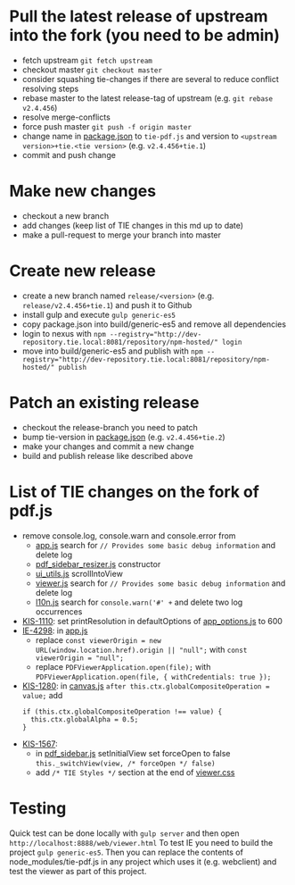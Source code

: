 # Pull the latest release of upstream into the fork (you need to be admin)
* fetch upstream `git fetch upstream`
* checkout master `git checkout master`
* consider squashing tie-changes if there are several to reduce conflict resolving steps
* rebase master to the latest release-tag of upstream (e.g. `git rebase v2.4.456`)
* resolve merge-conflicts
* force push master `git push -f origin master`
* change name in [package.json](package.json) to `tie-pdf.js` and version to `<upstream version>+tie.<tie version>` (e.g. `v2.4.456+tie.1`)
* commit and push change

# Make new changes
* checkout a new branch
* add changes (keep list of TIE changes in this md up to date)
* make a pull-request to merge your branch into master

# Create new release
* create a new branch named `release/<version>` (e.g. `release/v2.4.456+tie.1`) and push it to Github
* install gulp and execute `gulp generic-es5`
* copy package.json into build/generic-es5 and remove all dependencies
* login to nexus with `npm --registry="http://dev-repository.tie.local:8081/repository/npm-hosted/" login`
* move into build/generic-es5 and publish with `npm --registry="http://dev-repository.tie.local:8081/repository/npm-hosted/" publish`

# Patch an existing release
* checkout the release-branch you need to patch
* bump tie-version in [package.json](package.json) (e.g. `v2.4.456+tie.2`)
* make your changes and commit a new change
* build and publish release like described above

# List of TIE changes on the fork of pdf.js
* remove console.log, console.warn and console.error from
  * [app.js](./web/app.js) search for `// Provides some basic debug information` and delete log
  * [pdf_sidebar_resizer.js](./web/pdf_sidebar_resizer.js) constructor
  * [ui_utils.js](./web/ui_utils.js) scrollIntoView
  * [viewer.js](./examples/mobile-viewer/viewer.js) search for `// Provides some basic debug information` and delete log
  * [l10n.js](./external/webL10n/l10n.js) search for `console.warn('#' +` and delete two log occurrences
* [KIS-1110](https://jira.tie.ch/browse/KIS-1110): set printResolution in defaultOptions of [app_options.js](./web/app_options.js) to 600
* [IE-4298](https://jira.tie.ch/browse/IE-4298): in [app.js](./web/app.js)
  * replace `const viewerOrigin = new URL(window.location.href).origin || "null";` with `const viewerOrigin = "null";`
  * replace `PDFViewerApplication.open(file);` with `PDFViewerApplication.open(file, { withCredentials: true });`
* [KIS-1280](https://jira.tie.ch/browse/KIS-1280): in [canvas.js](./src/display/canvas.js) `after this.ctx.globalCompositeOperation = value;` add 
  ```
  if (this.ctx.globalCompositeOperation !== value) {
    this.ctx.globalAlpha = 0.5;
  }
  ```
* [KIS-1567](https://jira.tie.ch/browse/KIS-1567): 
  * in [pdf_sidebar.js](./web/pdf_sidebar.js) setInitialView set forceOpen to false `this._switchView(view, /* forceOpen */ false)`
  * add `/* TIE Styles */` section at the end of [viewer.css](./web/viewer.css)
  
# Testing
Quick test can be done locally with `gulp server` and then open `http://localhost:8888/web/viewer.html`
To test IE you need to build the project `gulp generic-es5`.
Then you can replace the contents of node_modules/tie-pdf.js in any project which uses it (e.g. webclient) and test the viewer as part of this project.
